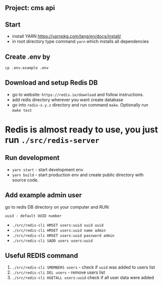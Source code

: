 ## Project: cms api

## Start

- install YARN https://yarnpkg.com/lang/en/docs/install/
- in root directory type command `yarn` which installs all dependencies

## Create .env by

`cp .env.example .env`

## Download and setup Redis DB

- go to website: `https://redis.io/download` and follow instructions.
- add redis directory wherever you want create database
- go into `redis-x.y.z` directory and run command `make`. Optionally run `make test`

# Redis is almost ready to use, you just run `./src/redis-server`

## Run development

- `yarn start` - start development env
- `yarn build` - start production env and create public directory with source code.

## Add example admin user

go to redis DB directory on your computer and RUN:

```
uuid - default UUID number
```

- `./src/redis-cli HMSET users:uuid uuid uuid`
- `./src/redis-cli HMSET users:uuid name admin`
- `./src/redis-cli HMSET users:uuid password admin`
- `./src/redis-cli SADD users users:uuid`

## Useful REDIS command

1. `./src/redis-cli SMEMBERS users` - check if `uuid` was added to users list
2. `./src/redis-cli DEL users` - remove users list
3. `./src/redis-cli HGETALL users:uuid` check if all user data were added
